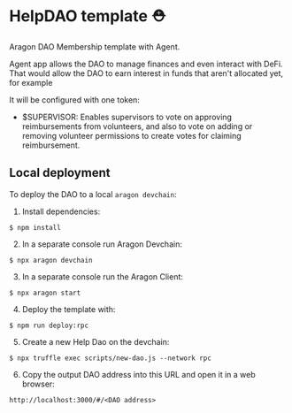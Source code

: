 # HelpDAO template ⛑

Aragon DAO Membership template with Agent.

Agent app allows the DAO to manage finances and even interact with DeFi. That would allow the DAO to earn interest in 
funds that aren't allocated yet, for example

It will be configured with one token:

- $SUPERVISOR: Enables supervisors to vote on approving reimbursements from volunteers, and also to vote on adding or 
removing volunteer permissions to create votes for claiming reimbursement.


## Local deployment

To deploy the DAO to a local `aragon devchain`:

1) Install dependencies:
```
$ npm install
```

2) In a separate console run Aragon Devchain:
```
$ npx aragon devchain
```

3) In a separate console run the Aragon Client:
```
$ npx aragon start
```

4) Deploy the template with:
```
$ npm run deploy:rpc
```

5) Create a new Help Dao on the devchain:
```
$ npx truffle exec scripts/new-dao.js --network rpc
```

6) Copy the output DAO address into this URL and open it in a web browser:
```
http://localhost:3000/#/<DAO address>
```
